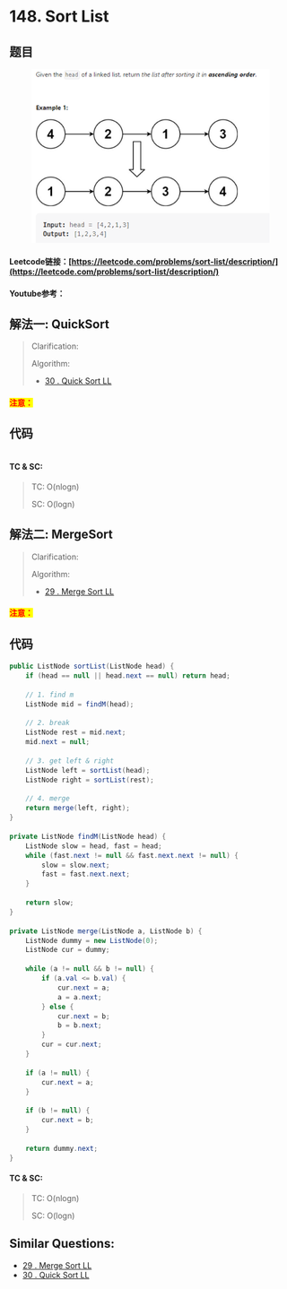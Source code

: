# 148. Sort List

## 题目

<figure><img src="../../.gitbook/assets/image (19).png" alt=""><figcaption></figcaption></figure>

#### Leetcode链接：[https://leetcode.com/problems/sort-list/description/](https://leetcode.com/problems/sort-list/description/)

#### Youtube参考：

## 解法一: QuickSort

> Clarification:&#x20;
>
> Algorithm:&#x20;
>
> * [30 . Quick Sort LL](../../readme/sorting/30.-quick-sort-linked-list.md)

#### <mark style="color:red;">注意：</mark>

## 代码

```java
```

#### TC & SC:&#x20;

> TC: O(nlogn)
>
> SC: O(logn)

## 解法二: MergeSort

> Clarification:&#x20;
>
> Algorithm:&#x20;
>
> * [29 . Merge Sort LL](../../readme/sorting/29.-merge-sort-linked-list.md)

#### <mark style="color:red;">注意：</mark>

## 代码

```java
public ListNode sortList(ListNode head) {
    if (head == null || head.next == null) return head;

    // 1. find m
    ListNode mid = findM(head);

    // 2. break
    ListNode rest = mid.next;
    mid.next = null;

    // 3. get left & right
    ListNode left = sortList(head);
    ListNode right = sortList(rest);

    // 4. merge
    return merge(left, right);
}

private ListNode findM(ListNode head) {
    ListNode slow = head, fast = head;
    while (fast.next != null && fast.next.next != null) {
        slow = slow.next;
        fast = fast.next.next;
    }

    return slow;
}

private ListNode merge(ListNode a, ListNode b) {
    ListNode dummy = new ListNode(0);
    ListNode cur = dummy;

    while (a != null && b != null) {
        if (a.val <= b.val) {
            cur.next = a;
            a = a.next;
        } else {
            cur.next = b;
            b = b.next;
        }
        cur = cur.next;
    }

    if (a != null) {
        cur.next = a;
    }

    if (b != null) {
        cur.next = b;
    }

    return dummy.next;
}
```

#### TC & SC:&#x20;

> TC: O(nlogn)
>
> SC: O(logn)

## **Similar Questions:**&#x20;

* [29 . Merge Sort LL](../../readme/sorting/29.-merge-sort-linked-list.md)
* [30 . Quick Sort LL](../../readme/sorting/30.-quick-sort-linked-list.md)

